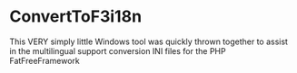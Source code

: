 ConvertToF3i18n
===============

This VERY simply little Windows tool was quickly thrown together to assist in the multilingual support conversion INI files for the PHP FatFreeFramework
